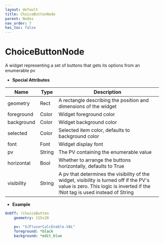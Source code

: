 ```yaml
---
layout: default
title: ChoiceButtonNode
parent: Nodes
nav_order: 7
has_toc: false
---
```



<a id="ChoiceButtonNode"></a>

# ChoiceButtonNode

A widget representing a set of buttons that gets its options from an enumerable pv

* **Special Attributes**

|    Name    |  Type  | Description|
|------------|--------|------------|
| geometry   | Rect   | A rectangle describing the position and dimensions of the widget |
| foreground | Color  | Widget foreground color |
| background | Color  | Widget background color |
| selected   | Color  | Selected item color, defaults to background color |
| font       | Font   | Widget display font |
| pv         | String | The PV containing the enumerable value |
| horizontal | Bool   | Whether to arrange the buttons horizontally, defaults to True |
| visibility | String | A pv that determines the visibility of the widget, visibility is turned off if the PV's value is zero. This logic is inverted if the !Not tag is used instead of String |


* **Example**

```yaml
OnOff: !ChoiceButton
    geometry: 215x20

    pv: "$(P)userCalcEnable.VAL"
    foreground: *black
    background: *edit_blue
```

